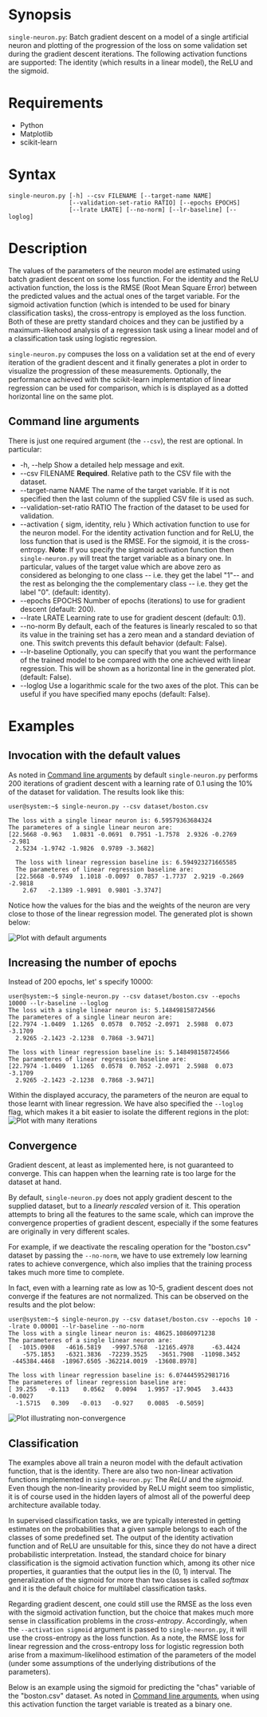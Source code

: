 # Synopsis
`single-neuron.py`: Batch gradient descent on a model of a single artificial neuron and plotting of the progression of the loss on some validation set during the gradient descent iterations. The following activation functions are supported: The identity (which results in a linear model), the ReLU and the sigmoid. 

# Requirements
* Python
* Matplotlib
* scikit-learn

# Syntax
```
single-neuron.py [-h] --csv FILENAME [--target-name NAME]
                 [--validation-set-ratio RATIO] [--epochs EPOCHS]
                 [--lrate LRATE] [--no-norm] [--lr-baseline] [--loglog]
```

# Description

The values of the parameters of the neuron model are estimated using batch gradient descent on some loss function. For the identity and the ReLU activation function, the loss is the RMSE (Root Mean Square Error) between the predicted values and the actual ones of the target variable. For the sigmoid activation function (which is intended to be used for binary classification tasks), the cross-entropy is employed as the loss function. Both of these are pretty standard choices and they can be justified by a maximum-likehood analysis of a regression task using a linear model and of a classification task using logistic regression.

`single-neuron.py` compuses the loss on a validation set at the end of every iteration of the gradient descent and it finally generates a plot in order to visualize the progression of these measurements.  Optionally, the performance achieved with the scikit-learn implementation of linear regression can be used for comparison, which is is displayed as a dotted horizontal line on the same plot.

## Command line arguments

There is just one required argument (the `--csv`), the rest are optional. In particular:

* -h, --help
Show a detailed help message and exit.
* --csv FILENAME
**Required**. Relative path to the CSV file with the dataset.
* --target-name NAME
The name of the target variable. If it is not specified then the last column of the supplied CSV file is used as such.
* --validation-set-ratio RATIO
The fraction of the dataset to be used for validation.
* --activation { sigm, identity, relu } 
Which activation function to use for the neuron model. For the identity activation function and for ReLU, the loss function that is used is the RMSE. For the sigmoid, it is the cross-entropy. **Note**: If you specify the sigmoid activation function then `single-neuron.py` will treat the target variable as a binary one. In particular, values of the target value which are above zero as considered as belonging to one class -- i.e. they get the label "1"-- and the rest as belonging the the complementary class -- i.e. they get the label "0". (default: identity).
* --epochs EPOCHS
Number of epochs (iterations) to use for gradient descent (default: 200).
* --lrate LRATE
Learning rate to use for gradient descent (default: 0.1).
* --no-norm
By default, each of the features is linearly rescaled to so that its value in the training set has a zero mean and a standard deviation of one. This switch prevents this default behavior (default: False).
* --lr-baseline
Optionally, you can specify that you want the performance of the trained model to be compared with the one achieved with linear regression. This will be shown as a horizontal line in the generated plot.  (default: False).
*  --loglog
Use a logarithmic scale for the two axes of the plot. This can be useful if you have specified many epochs (default: False).

# Examples

## Invocation with the default values 

As noted in [Command line arguments](#command-line-arguments) by default `single-neuron.py` performs 200 iterations of gradient descent with a learning rate of 0.1 using the 10% of the dataset for validation. The results look like this:
```console
user@system:~$ single-neuron.py --csv dataset/boston.csv

The loss with a single linear neuron is: 6.59579363684324
The parameteres of a single linear neuron are: 
[22.5668 -0.963   1.0831 -0.0691  0.7951 -1.7578  2.9326 -0.2769 -2.981
  2.5234 -1.9742 -1.9826  0.9789 -3.3682]

  The loss with linear regression baseline is: 6.594923271665585
  The parameteres of linear regression baseline are: 
  [22.5668 -0.9749  1.1018 -0.0097  0.7857 -1.7737  2.9219 -0.2669 -2.9818
    2.67   -2.1389 -1.9891  0.9801 -3.3747]
```

Notice how the values for the bias and the weights of the neuron are very close to those of the linear regression model. The generated plot is shown below:

![Plot with default arguments](examples/default-parameters.png)

## Increasing the number of epochs

Instead of 200 epochs, let' s specify 10000: 
```console
user@system:~$ single-neuron.py --csv dataset/boston.csv --epochs 10000 --lr-baseline --loglog
The loss with a single linear neuron is: 5.148498158724566
The parameteres of a single linear neuron are: 
[22.7974 -1.0409  1.1265  0.0578  0.7052 -2.0971  2.5988  0.073  -3.1709
  2.9265 -2.1423 -2.1238  0.7868 -3.9471]

The loss with linear regression baseline is: 5.148498158724566
The parameteres of linear regression baseline are: 
[22.7974 -1.0409  1.1265  0.0578  0.7052 -2.0971  2.5988  0.073  -3.1709
  2.9265 -2.1423 -2.1238  0.7868 -3.9471]
````

Within the displayed accuracy, the parameters of the neuron are equal to those learnt with linear regression. We have also specified the `--loglog` flag, which makes it a bit easier to isolate the different regions in the plot:
![Plot with many iterations](examples/epochs-10000-lr-01.png)

## Convergence
Gradient descent, at least as implemented here, is not guaranteed to converge. This can happen when the learning rate is too large for the dataset at hand.

By default, `single-neuron.py` does not apply gradient descent  to the supplied dataset, but to a _linearly rescaled_ version of it. This operation attempts to bring all the features to the same scale, which can improve the convergence properties of gradient descent, especially if the some features are originally in very different scales.

For example, if we deactivate the rescaling operation for the "boston.csv" dataset by passing the `--no-norm`, we have to use extremely low learning rates to achieve convergence, which also implies that the training process takes much more time to complete.

In fact, even with a learning rate as low as 10</sup>-5</sup>, gradient descent does not converge if the features are not normalized. This can be observed on the results and the plot below:

```console
user@system:~$ single-neuron.py --csv dataset/boston.csv --epochs 10 --lrate 0.00001 --lr-baseline --no-norm
The loss with a single linear neuron is: 48625.10860971238
The parameteres of a single linear neuron are: 
[  -1015.0908   -4616.5819   -9997.5768  -12165.4978     -63.4424
    -575.1853   -6321.3836  -72239.3525   -3651.7908  -11098.3452
 -445384.4468  -18967.6505 -362214.0019  -13608.8978]

The loss with linear regression baseline is: 6.074445952981716
The parameteres of linear regression baseline are: 
[ 39.255   -0.113    0.0562   0.0094   1.9957 -17.9045   3.4433  -0.0027
  -1.5715   0.309   -0.013   -0.927    0.0085  -0.5059]
```

![Plot illustrating non-convergence](examples/epochs-10-lr-1e-5-no-norm.png)

## Classification

The examples above all train a neuron model with the default activation function, that is the identity. There are also two non-linear activation functions implemented in `single-neuron.py`: The _ReLU_ and the _sigmoid_. Even though the non-linearity provided by ReLU might seem too simplistic, it is of course used in the hidden layers of almost all of the powerful deep architecture available today.

In supervised classification tasks, we are typically interested in getting estimates on the probabilities that a given sample belongs to each of the classes of some predefined set. The output of the identity activation function and of ReLU are unsuitable for this, since they do not have a direct probabilistic interpretation. Instead, the standard choice for binary classification is the sigmoid activation function which, among its other nice properties, it guaranties that the output lies in the (0, 1) interval. The generalization of the sigmoid for more than two classes is called _softmax_ and it is the default choice for multilabel classification tasks.

Regarding gradient descent, one could still use the RMSE as the loss even with the sigmoid activation function, but the choice that makes much more sense in classification problems in the _cross-entropy_. Accordingly, when the `--activation sigmoid` argument is passed to `single-neuron.py`, it will use the cross-entropy as the loss function. As a note, the RMSE loss for linear regression and the cross-entropy loss for logistic regression both arise from a maximum-likelihood estimation of the parameters of the model (under some assumptions of the underlying distributions of the parameters).

Below is an example using the sigmoid for predicting the "chas" variable of the "boston.csv" dataset. As noted in [Command line arguments](#command-line-arguments), when using this activation function the target variable is treated as a binary one.

